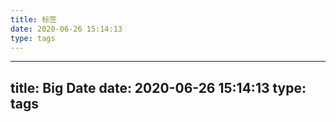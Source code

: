 ```yaml
---
title: 标签
date: 2020-06-26 15:14:13
type: tags
---
```

---
title: Big Date
date: 2020-06-26 15:14:13
type: tags
---

